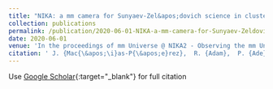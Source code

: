 ```yaml
---
title: "NIKA: a mm camera for Sunyaev-Zel&apos;dovich science in clusters of galaxies"
collection: publications
permalink: /publication/2020-06-01-NIKA-a-mm-camera-for-Sunyaev-Zeldovich-science-in-clusters-of-galaxies
date: 2020-06-01
venue: 'In the proceedings of mm Universe @ NIKA2 - Observing the mm Universe with the NIKA2 Camera'
citation: ' J. {Mac{\&apos;\i}as-P{\&apos;e}rez},  R. {Adam},  P. {Ade},  P. {Andr{\&apos;e}},  A. {Andrianasolo},  H. {Aussel},  M. {Arnaud},  I. {Bartalucci},  A. {Beelen},  A. {Beno{\^\i}t},  A. {Bideaud},  O. {Bourrion},  M. {Calvo},  A. {Catalano},  B. {Comis},  M. {De Petris},  F. {D{\&apos;e}sert},  S. {Doyle},  E. {Driessen},  A. {Gomez},  J. {Goupy},  F. {K{\&apos;e}ruzor{\&apos;e}},  C. {Kramer},  B. {Ladjelate},  G. {Lagache},  S. {Leclercq},  J. {Lestrade},  P. {Mauskopf},  F. {Mayet},  A. {Monfardini},  L. {Perotto},  G. {Pisano},  E. {Pointecouteau},  N. {Ponthieu},  G. {Pratt},  V. {Rev{\&apos;e}ret},  A. {Ritacco},  C. {Romero},  H. {Roussel},  F. {Ruppin},  K. {Schuster},  S. {Shu},  A. {Sievers},  C. {Tucker},  R. {Zylka}, &quot;NIKA: a mm camera for Sunyaev-Zel&amp;apos;dovich science in clusters of galaxies.&quot; In the proceedings of mm Universe @ NIKA2 - Observing the mm Universe with the NIKA2 Camera, 2020.'
---
```

Use [Google Scholar](https://scholar.google.com/scholar?q=NIKA:+a+mm+camera+for+Sunyaev+Zel&#x27;dovich+science+in+clusters+of+galaxies){:target="_blank"} for full citation